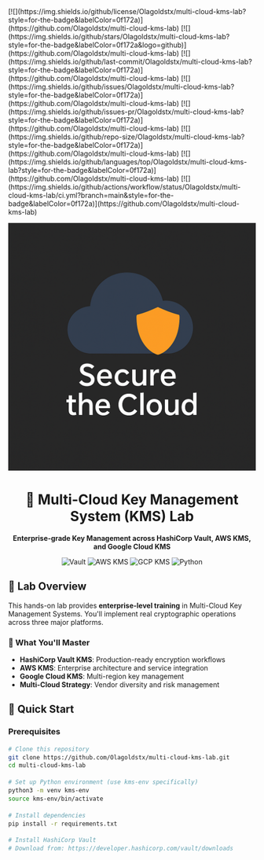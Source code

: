 <!-- BADGES:START -->

<div align="left">
[![](https://img.shields.io/github/license/Olagoldstx/multi-cloud-kms-lab?style=for-the-badge&labelColor=0f172a)](https://github.com/Olagoldstx/multi-cloud-kms-lab)
[![](https://img.shields.io/github/stars/Olagoldstx/multi-cloud-kms-lab?style=for-the-badge&labelColor=0f172a&logo=github)](https://github.com/Olagoldstx/multi-cloud-kms-lab)
[![](https://img.shields.io/github/last-commit/Olagoldstx/multi-cloud-kms-lab?style=for-the-badge&labelColor=0f172a)](https://github.com/Olagoldstx/multi-cloud-kms-lab)
[![](https://img.shields.io/github/issues/Olagoldstx/multi-cloud-kms-lab?style=for-the-badge&labelColor=0f172a)](https://github.com/Olagoldstx/multi-cloud-kms-lab)
[![](https://img.shields.io/github/issues-pr/Olagoldstx/multi-cloud-kms-lab?style=for-the-badge&labelColor=0f172a)](https://github.com/Olagoldstx/multi-cloud-kms-lab)
[![](https://img.shields.io/github/repo-size/Olagoldstx/multi-cloud-kms-lab?style=for-the-badge&labelColor=0f172a)](https://github.com/Olagoldstx/multi-cloud-kms-lab)
[![](https://img.shields.io/github/languages/top/Olagoldstx/multi-cloud-kms-lab?style=for-the-badge&labelColor=0f172a)](https://github.com/Olagoldstx/multi-cloud-kms-lab)
[![](https://img.shields.io/github/actions/workflow/status/Olagoldstx/multi-cloud-kms-lab/ci.yml?branch=main&style=for-the-badge&labelColor=0f172a)](https://github.com/Olagoldstx/multi-cloud-kms-lab)
</div>

<!-- BADGES:END -->

<p align="center">
  <img src="docs/images/secure-the-cloud-banner.png" alt="Secure the Cloud - Multi-Cloud KMS Lab" width="800"/>
</p>

<h1 align="center">
🔐 Multi-Cloud Key Management System (KMS) Lab
</h1>

<p align="center">
  <strong>Enterprise-grade Key Management across HashiCorp Vault, AWS KMS, and Google Cloud KMS</strong>
</p>

<p align="center">
  <img src="https://img.shields.io/badge/HashiCorp-Vault-red?style=for-the-badge&logo=vault" alt="Vault" />
  <img src="https://img.shields.io/badge/AWS-KMS-orange?style=for-the-badge&logo=amazon-aws" alt="AWS KMS" />
  <img src="https://img.shields.io/badge/Google%20Cloud-KMS-blue?style=for-the-badge&logo=google-cloud" alt="GCP KMS" />
  <img src="https://img.shields.io/badge/Python-3.8%2B-green?style=for-the-badge&logo=python" alt="Python" />
</p>

## 🎯 Lab Overview

This hands-on lab provides **enterprise-level training** in Multi-Cloud Key Management Systems. You'll implement real cryptographic operations across three major platforms.

### 🌟 What You'll Master
- **HashiCorp Vault KMS**: Production-ready encryption workflows
- **AWS KMS**: Enterprise architecture and service integration  
- **Google Cloud KMS**: Multi-region key management
- **Multi-Cloud Strategy**: Vendor diversity and risk management

## 🚀 Quick Start

### Prerequisites
```bash
# Clone this repository
git clone https://github.com/Olagoldstx/multi-cloud-kms-lab.git
cd multi-cloud-kms-lab

# Set up Python environment (use kms-env specifically)
python3 -m venv kms-env
source kms-env/bin/activate

# Install dependencies
pip install -r requirements.txt

# Install HashiCorp Vault
# Download from: https://developer.hashicorp.com/vault/downloads
